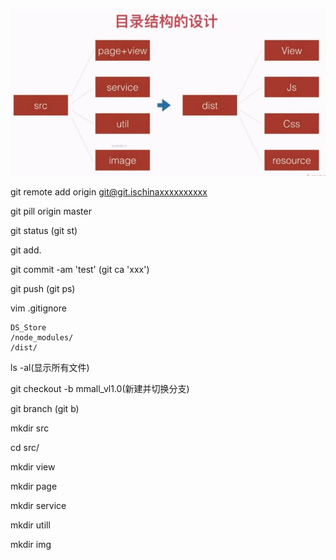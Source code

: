 ![](/assets/360截图20171027143848837.jpg)

git remote add origin git@git.ischinaxxxxxxxxxx

git pill origin master

git status    (git st)

git add.

git commit -am 'test'    (git ca 'xxx')

git push    (git ps)

vim .gitignore

```
DS_Store 
/node_modules/
/dist/
```

ls -al(显示所有文件)


git checkout -b mmall_vl1.0(新建并切换分支)

git branch    (git b)

mkdir src

cd src/

mkdir view

mkdir page

mkdir service

mkdir utill

mkdir img






































